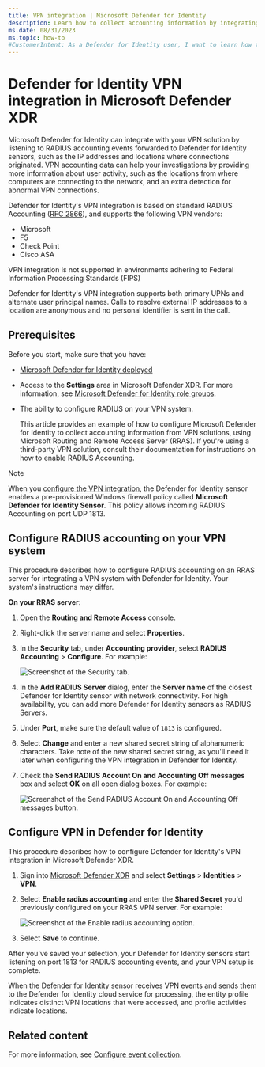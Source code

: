 ```yaml
---
title: VPN integration | Microsoft Defender for Identity
description: Learn how to collect accounting information by integrating a VPN for Microsoft Defender for Identity in Microsoft Defender XDR.
ms.date: 08/31/2023
ms.topic: how-to
#CustomerIntent: As a Defender for Identity user, I want to learn how to collect accounting information from VPN solutions. 
---
```


# Defender for Identity VPN integration in Microsoft Defender XDR

Microsoft Defender for Identity can integrate with your VPN solution by listening to RADIUS accounting events forwarded to Defender for Identity sensors, such as the IP addresses and locations where connections originated. VPN accounting data can help your investigations by providing more information about user activity, such as the locations from where computers are connecting to the network, and an extra detection for abnormal VPN connections.

Defender for Identity's VPN integration is based on standard RADIUS Accounting ([RFC 2866](https://tools.ietf.org/html/rfc2866)), and supports the following VPN vendors:

- Microsoft
- F5
- Check Point
- Cisco ASA

VPN integration is not supported in environments adhering to Federal Information Processing Standards (FIPS)

Defender for Identity's VPN integration supports both primary UPNs and alternate user principal names. Calls to resolve external IP addresses to a location are anonymous and no personal identifier is sent in the call.

## Prerequisites

Before you start, make sure that you have:

- [Microsoft Defender for Identity deployed](deploy-defender-identity.md)
- Access to the **Settings** area in Microsoft Defender XDR. For more information, see [Microsoft Defender for Identity role groups](role-groups.md).
- The ability to configure RADIUS on your VPN system. 

    This article provides an example of how to configure Microsoft Defender for Identity to collect accounting information from VPN solutions, using Microsoft Routing and Remote Access Server (RRAS). If you're using a third-party VPN solution, consult their documentation for instructions on how to enable RADIUS Accounting.

> [!NOTE]
> When you [configure the VPN integration](#configure-vpn-in-defender-for-identity), the Defender for Identity sensor enables a pre-provisioned Windows firewall policy called **Microsoft Defender for Identity Sensor**. This policy allows incoming RADIUS Accounting on port UDP 1813.
>

## Configure RADIUS accounting on your VPN system

This procedure describes how to configure RADIUS accounting on an RRAS server for integrating a VPN system with Defender for Identity. Your system's instructions may differ.

**On your RRAS server**:

1. Open the **Routing and Remote Access** console.
1. Right-click the server name and select **Properties**.
1. In the **Security** tab, under **Accounting provider**, select **RADIUS Accounting** > **Configure**. For example:

    ![Screenshot of the Security tab.](media/radius-setup.png)

1. In the **Add RADIUS Server** dialog, enter the **Server name** of the closest Defender for Identity sensor with network connectivity. For high availability, you can add more Defender for Identity sensors as RADIUS Servers. 

1. Under **Port**, make sure the default value of `1813` is configured. 

1. Select **Change** and enter a new shared secret string of alphanumeric characters. Take note of the new shared secret string, as you'll need it later when configuring the VPN integration in Defender for Identity. 

1. Check the **Send RADIUS Account On and Accounting Off messages** box and select **OK** on all open dialog boxes. For example:

    ![Screenshot of the Send RADIUS Account On and Accounting Off messages button.](media/vpn-set-accounting.png)

## Configure VPN in Defender for Identity

This procedure describes how to configure Defender for Identity's VPN integration in Microsoft Defender XDR.

1. Sign into [Microsoft Defender XDR](https://security.microsoft.com) and select **Settings** > **Identities** > **VPN**.

1. Select **Enable radius accounting** and enter the **Shared Secret** you'd previously configured on your RRAS VPN server. For example:

    ![Screenshot of the Enable radius accounting option.](media//vpn-integration.png)

1. Select **Save** to continue.

After you've saved your selection, your Defender for Identity sensors start listening on port 1813 for RADIUS accounting events, and your VPN setup is complete.

When the Defender for Identity sensor receives VPN events and sends them to the Defender for Identity cloud service for processing, the entity profile indicates distinct VPN locations that were accessed, and profile activities indicate locations.

## Related content

For more information, see [Configure event collection](configure-event-collection.md).

